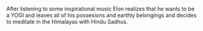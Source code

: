 After listening to some inspirational music Elon realizes that he wants to be a YOGI and leaves all of his possesions and earthly belongings and decides to meditate in the Himalayas with Hindu Sadhus.
